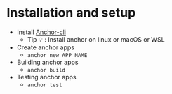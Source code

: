 # Installation and setup

- Install [Anchor-cli](https://www.anchor-lang.com/docs/installation)
    - Tip 💡 : Install anchor on linux or macOS or WSL
- Create anchor apps
    - `anchor new APP_NAME`
- Building anchor apps
    - `anchor build`
- Testing anchor apps
    - `anchor test`